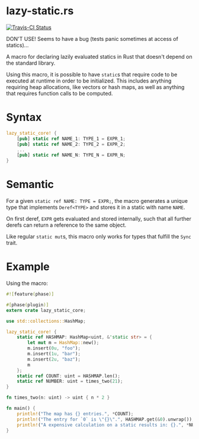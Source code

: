 lazy-static.rs
==============

[![Travis-CI Status](https://travis-ci.org/phil-opp/lazy-static-core.png?branch=master)](https://travis-ci.org/phil-opp/lazy-static-core)

DON'T USE! Seems to have a bug (tests panic sometimes at access of statics)...

A macro for declaring lazily evaluated statics in Rust that doesn't depend on the standard library.

Using this macro, it is possible to have `static`s that require code to be
executed at runtime in order to be initialized.
This includes anything requiring heap allocations, like vectors or hash maps,
as well as anything that requires function calls to be computed.

# Syntax

```rust
lazy_static_core! {
    [pub] static ref NAME_1: TYPE_1 = EXPR_1;
    [pub] static ref NAME_2: TYPE_2 = EXPR_2;
    ...
    [pub] static ref NAME_N: TYPE_N = EXPR_N;
}
```

# Semantic

For a given `static ref NAME: TYPE = EXPR;`, the macro generates a
unique type that implements `Deref<TYPE>` and stores it in a static with name `NAME`.

On first deref, `EXPR` gets evaluated and stored internally, such that all further derefs
can return a reference to the same object.

Like regular `static mut`s, this macro only works for types that fulfill the `Sync`
trait.

# Example

Using the macro:

```rust
#![feature(phase)]

#[phase(plugin)]
extern crate lazy_static_core;

use std::collections::HashMap;

lazy_static_core! {
    static ref HASHMAP: HashMap<uint, &'static str> = {
        let mut m = HashMap::new();
        m.insert(0u, "foo");
        m.insert(1u, "bar");
        m.insert(2u, "baz");
        m
    };
    static ref COUNT: uint = HASHMAP.len();
    static ref NUMBER: uint = times_two(21);
}

fn times_two(n: uint) -> uint { n * 2 }

fn main() {
    println!("The map has {} entries.", *COUNT);
    println!("The entry for `0` is \"{}\".", HASHMAP.get(&0).unwrap());
    println!("A expensive calculation on a static results in: {}.", *NUMBER);
}
```
